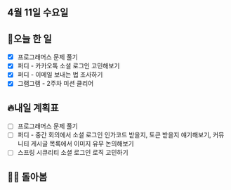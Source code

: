 ## 4월 11일 수요일

## 📝오늘 한 일

- [X] 프로그래머스 문제 풀기
- [X] 퍼디 - 카카오톡 소셜 로그인 고민해보기
- [X] 퍼디 - 이메일 보내는 법 조사하기
- [X] 그램그램 - 2주차 미션 클리어

## 🔥내일 계획표

- [ ] 프로그래머스 문제 풀기
- [ ] 퍼디 - 중간 회의에서 소셜 로그인 인가코드 받을지, 토큰 받을지 얘기해보기, 커뮤니티 게시글 목록에서 이미지 유무 논의해보기
- [ ] 스프링 시큐리티 소셜 로그인 로직 고민하기

## 💁‍♂️ 돌아봄
